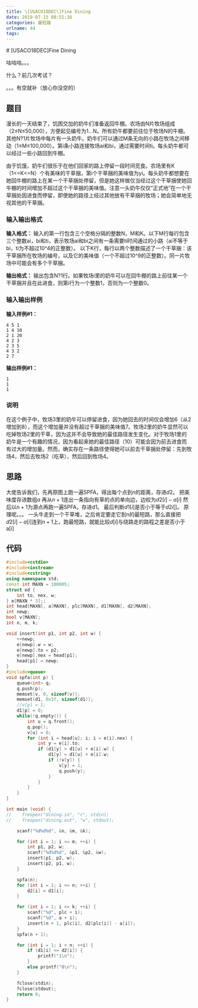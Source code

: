 ```yaml
---
title: \[USACO18DEC\]Fine Dining
date: 2019-07-15 08:51:16
categories: 最短路
urlname: 44
tags:
---
```

<!--markdown--># [USACO18DEC]Fine Dining
咕咕咕。。。

什么？前几次考试？

。。。有空就补（放心你没空的）
## 题目

漫长的一天结束了，饥困交加的奶牛们准备返回牛棚。农场由N片牧场组成（2≤N≤50,000），方便起见编号为1…N。所有奶牛都要前往位于牧场N的牛棚。其他N?1片牧场中每片有一头奶牛。奶牛们可以通过M条无向的小路在牧场之间移动（1≤M≤100,000）。第i条小路连接牧场ai和bi，通过需要时间ti。每头奶牛都可以经过一些小路回到牛棚。

由于饥饿，奶牛们很乐于在他们回家的路上停留一段时间觅食。农场里有K（1<=K<=N）个有美味的干草捆，第i个干草捆的美味值为yi。每头奶牛都想要在她回牛棚的路上在某一个干草捆处停留，但是她这样做仅当经过这个干草捆使她回牛棚的时间增加不超过这个干草捆的美味值。注意一头奶牛仅仅“正式地”在一个干草捆处因进食而停留，即使她的路径上经过其他放有干草捆的牧场；她会简单地无视其他的干草捆。

### 输入输出格式

**输入格式：**
输入的第一行包含三个空格分隔的整数N，M和K。以下M行每行包含三个整数ai，bi和ti，表示牧场ai和bi之间有一条需要ti时间通过的小路（ai不等于bi，ti为不超过10^4的正整数）。
以下K行，每行以两个整数描述了一个干草捆：该干草捆所在牧场的编号，以及它的美味值（一个不超过10^9的正整数）。同一片牧场中可能会有多个干草捆。

**输出格式：**
输出包含N?1行。如果牧场i里的奶牛可以在回牛棚的路上前往某一个干草捆并且在此进食，则第i行为一个整数1，否则为一个整数0。

### 输入输出样例

**输入样例#1：**

```
4 5 1
1 4 10
2 1 20
4 2 3
2 3 5
4 3 2
2 7
```

**输出样例#1：**

```
1
1
1
```

### 说明
在这个例子中，牧场3里的奶牛可以停留进食，因为她回去的时间仅会增加6（从2增加到8），而这个增加量并没有超过干草捆的美味值7。牧场2里的奶牛显然可以吃掉牧场2里的干草，因为这并不会导致她的最佳路径发生变化。对于牧场1里的奶牛是一个有趣的情况，因为看起来她的最佳路径（10）可能会因为前去进食而有过大的增加量。然而，确实存在一条路径使得她可以前去干草捆处停留：先到牧场4，然后去牧场2（吃草），然后回到牧场4。

## 思路
大佬告诉我们，先再原图上跑一遍SPFA，得出每个点到$n$的距离，存进$d2$。
把美味度存进数组$a$
再从$n + 1$连出一条指向有草的点的单向边，边权为$d2[i] - a[i]$
然后以$n + 1$为源点再跑一遍SPFA，存进d1。
最后判断$d1[i]$是否小于等于$d2i[]$。
原理呢。。。
一头牛走到一个干草堆，之后肯定要走它到n的最短路，那么直接把$d2[i] - a[i]$连到$n + 1$上，跑最短路，就能比较$d[i]$与绕路走的路程之差是否小于a[i]

## 代码
```cpp
#include<cstdio>
#include<iostream>
#include<cstring>
using namespace std;
const int MAXN = 100005;
struct ed {
    int to, nex, w;
} e[MAXN * 3];;
int head[MAXN], a[MAXN], plc[MAXN], d1[MAXN], d2[MAXN];
int newp;
bool v[MAXN];
int n, m, k;

void insert(int p1, int p2, int w) {
    ++newp;
    e[newp].w = w;
    e[newp].to = p2;
    e[newp].nex = head[p1];
    head[p1] = newp;
}
#include<queue>
void spfa(int p) {
    queue<int> q;
    q.push(p);
    memset(v, 0, sizeof(v));
    memset(d1, 0x3f, sizeof(d1));
    //v[p] = 1;
    d1[p] = 0;
    while(!q.empty()) {
        int u = q.front();
        q.pop();
        v[u] = 0;
        for (int i = head[u]; i; i = e[i].nex) {
            int y = e[i].to;
            if (d1[y] > d1[u] + e[i].w) {
                d1[y] = d1[u] + e[i].w;
                if (!v[y]) {
                    v[y] = 1;
                    q.push(y);
                }
            }
        }
    }
}

int main (void) {
//    freopen("dining.in", "r", stdin);
//    freopen("dining.out", "w", stdout);

    scanf("%d%d%d", &n, &m, &k);

    for (int i = 1; i <= m; ++i) {
        int p1, p2, w;
        scanf("%d%d%d", &p1, &p2, &w);
        insert(p1, p2, w);
        insert(p2, p1, w);
    }

    spfa(n);
    for (int i = 1; i <= n; ++i) {
        d2[i] = d1[i];
    }

    for (int i = 1; i <= k; ++i) {
        scanf("%d", plc + i);
        scanf("%d", a + i);
        insert(n + 1, plc[i], d2[plc[i]] - a[i]);
    }
    spfa(n + 1);

    for (int i = 1; i < n; ++i) {
        if (d1[i] <= d2[i]) {
            printf("1\n");
        }
        else printf("0\n");
    }

    fclose(stdin);
    fclose(stdout);
    return 0;
}

```